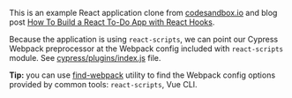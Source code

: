 This is an example React application clone from [codesandbox.io](https://codesandbox.io/s/oj3qm2zq06) and blog post [How To Build a React To-Do App with React Hooks](https://www.digitalocean.com/community/tutorials/how-to-build-a-react-to-do-app-with-react-hooks).

Because the application is using `react-scripts`, we can point our Cypress Webpack preprocessor at the Webpack config included with `react-scripts` module. See [cypress/plugins/index.js](cypress/plugins/index.js) file.

**Tip:** you can use [find-webpack](https://github.com/bahmutov/find-webpack) utility to find the Webpack config options provided by common tools: `react-scripts`, Vue CLI.
